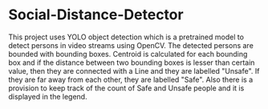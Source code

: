 # Social-Distance-Detector

This project uses YOLO object detection which is a pretrained model to detect persons in video streams using OpenCV. The detected persons are bounded with bounding boxes. Centroid is calculated for each bounding box and if the distance between two bounding boxes is lesser than certain value, then they are connected with a Line and they
are labelled "Unsafe". If they are far away from each other, they are labelled "Safe". Also there is a provision to keep track of the count of Safe and Unsafe people and it is displayed in the legend.
